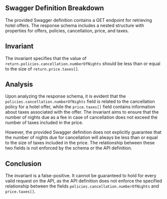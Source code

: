 ## Swagger Definition Breakdown
The provided Swagger definition contains a GET endpoint for retrieving hotel offers. The response schema includes a nested structure with properties for offers, policies, cancellation, price, and taxes.

## Invariant
The invariant specifies that the value of `return.policies.cancellation.numberOfNights` should be less than or equal to the size of `return.price.taxes[]`.

## Analysis
Upon analyzing the response schema, it is evident that the `policies.cancellation.numberOfNights` field is related to the cancellation policy for a hotel offer, while the `price.taxes[]` field contains information about taxes associated with the offer. The invariant aims to ensure that the number of nights due as a fee in case of cancellation does not exceed the number of taxes included in the price.

However, the provided Swagger definition does not explicitly guarantee that the number of nights due for cancellation will always be less than or equal to the size of taxes included in the price. The relationship between these two fields is not enforced by the schema or the API definition.

## Conclusion
The invariant is a false-positive. It cannot be guaranteed to hold for every valid request on the API, as the API definition does not enforce the specified relationship between the fields `policies.cancellation.numberOfNights` and `price.taxes[]`.
